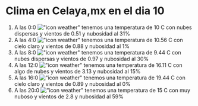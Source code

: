 # Clima en Celaya,mx en el dia 10

1. A las 0:0 !["icon weather"](http://openweathermap.org/img/w/03n.png) tenemos una temperatura de 10 C con nubes dispersas y  vientos de 0.51 y nubosidad al 31%
1. A las 4:0 !["icon weather"](http://openweathermap.org/img/w/01n.png) tenemos una temperatura de 10.56 C con cielo claro y  vientos de 0.88 y nubosidad al 1%
1. A las 8:0 !["icon weather"](http://openweathermap.org/img/w/03d.png) tenemos una temperatura de 9.44 C con nubes dispersas y  vientos de 0.97 y nubosidad al 30%
1. A las 12:0 !["icon weather"](http://openweathermap.org/img/w/02d.png) tenemos una temperatura de 16.11 C con algo de nubes y  vientos de 3.13 y nubosidad al 15%
1. A las 16:0 !["icon weather"](http://openweathermap.org/img/w/01d.png) tenemos una temperatura de 19.44 C con cielo claro y  vientos de 0.89 y nubosidad al 0%
1. A las 20:0 !["icon weather"](http://openweathermap.org/img/w/04n.png) tenemos una temperatura de 15 C con muy nuboso y  vientos de 2.8 y nubosidad al 59%
